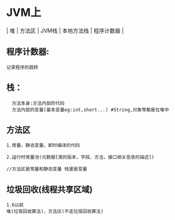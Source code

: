 # JVM上

| 堆 | 方法区 | JVM栈 | 本地方法栈 | 程序计数器 |

## 程序计数器:
```记录程序的跳转```
## 栈：
```
  方法本身:方法内部的代码
  方法内部的变量(基本变量eg:int,short...) #String,对象等都是在堆中
 ```
 ## 方法区
 ```
 1.常量，静态变量，即时编译的代码
 
 2.运行时常量池(元数据[类的版本，字段，方法，接口相关信息的描述])
 
 //方法区是常量和静态变量 栈里是变量
 
 ```
 
 ## 垃圾回收(线程共享区域)
 ```
 1.6以前
 堆(垃圾回收算法)，方法区(不走垃圾回收算法)
 
 
 
 
 
 ```
